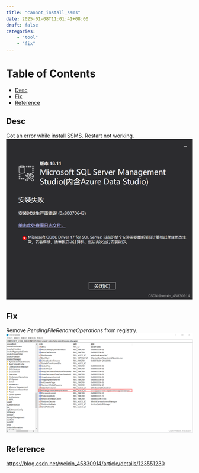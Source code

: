 ```yaml
---
title: "cannot_install_ssms"
date: 2025-01-08T11:01:41+08:00
draft: false
categories:
    - "tool"
    - "fix"
---
```

# Table of Contents
<!-- TOC -->

- [Desc](#desc)
- [Fix](#fix)
- [Reference](#reference)

<!-- /TOC -->
## Desc
Got an error while install SSMS. Restart not working.
![alt text](image.png)

## Fix
Remove *PendingFileRenameOperations* from registry.
![alt text](image-1.png)

## Reference
https://blog.csdn.net/weixin_45830914/article/details/123551230